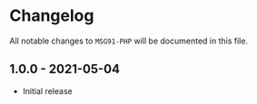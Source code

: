 # Changelog

All notable changes to `MSG91-PHP` will be documented in this file.

## 1.0.0 - 2021-05-04

- Initial release
